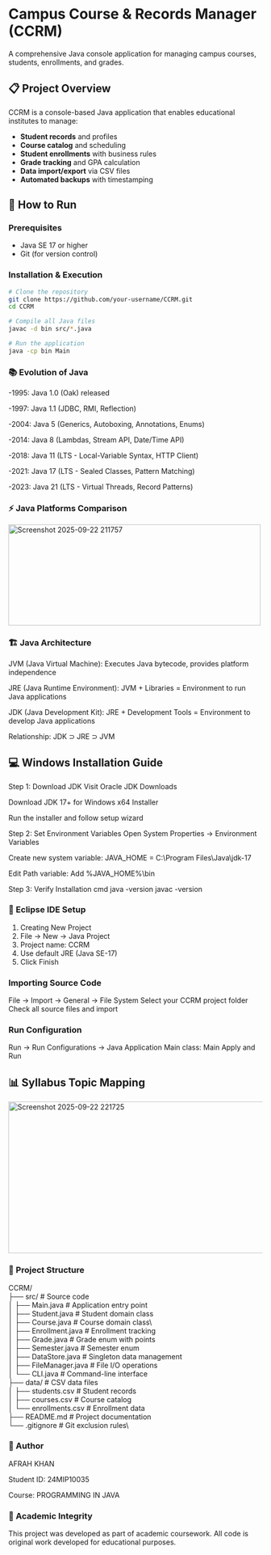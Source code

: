 # Campus Course & Records Manager (CCRM)

A comprehensive Java console application for managing campus courses, students, enrollments, and grades.

## 📋 Project Overview

CCRM is a console-based Java application that enables educational institutes to manage:
- **Student records** and profiles
- **Course catalog** and scheduling  
- **Student enrollments** with business rules
- **Grade tracking** and GPA calculation
- **Data import/export** via CSV files
- **Automated backups** with timestamping

## 🚀 How to Run

### Prerequisites
- Java SE 17 or higher
- Git (for version control)

### Installation & Execution
```bash
# Clone the repository
git clone https://github.com/your-username/CCRM.git
cd CCRM

# Compile all Java files
javac -d bin src/*.java

# Run the application
java -cp bin Main
```

### 📚 Evolution of Java
-1995: Java 1.0 (Oak) released

-1997: Java 1.1 (JDBC, RMI, Reflection)

-2004: Java 5 (Generics, Autoboxing, Annotations, Enums)

-2014: Java 8 (Lambdas, Stream API, Date/Time API)

-2018: Java 11 (LTS - Local-Variable Syntax, HTTP Client)

-2021: Java 17 (LTS - Sealed Classes, Pattern Matching)

-2023: Java 21 (LTS - Virtual Threads, Record Patterns)


### ⚡ Java Platforms Comparison

<img width="500" height="200" alt="Screenshot 2025-09-22 211757" src="https://github.com/user-attachments/assets/761bb3d6-0e74-48bc-9046-7619861f84f4" />


### 🏗️ Java Architecture
JVM (Java Virtual Machine): Executes Java bytecode, provides platform independence

JRE (Java Runtime Environment): JVM + Libraries = Environment to run Java applications

JDK (Java Development Kit): JRE + Development Tools = Environment to develop Java applications

Relationship: JDK ⊃ JRE ⊃ JVM

## 💻 Windows Installation Guide
Step 1: Download JDK
Visit Oracle JDK Downloads

Download JDK 17+ for Windows x64 Installer

Run the installer and follow setup wizard

Step 2: Set Environment Variables
Open System Properties → Environment Variables

Create new system variable: JAVA_HOME = C:\Program Files\Java\jdk-17

Edit Path variable: Add %JAVA_HOME%\bin

Step 3: Verify Installation
cmd
java -version
javac -version

### 🔧 Eclipse IDE Setup
1. Creating New Project
2. File → New → Java Project
3. Project name: CCRM
4. Use default JRE (Java SE-17)
5. Click Finish

### Importing Source Code
File → Import → General → File System
Select your CCRM project folder
Check all source files and import

### Run Configuration
Run → Run Configurations → Java Application
Main class: Main
Apply and Run

## 📊 Syllabus Topic Mapping
<img width="600" height="300" alt="Screenshot 2025-09-22 221725" src="https://github.com/user-attachments/assets/4fc0303f-0d1f-4d05-ba1a-10b5e3da86e3" />

### 📁 Project Structure
CCRM/\
├── src/                  # Source code\
│   ├── Main.java        # Application entry point\
│   ├── Student.java     # Student domain class\
│   ├── Course.java      # Course domain class\  
│   ├── Enrollment.java  # Enrollment tracking\
│   ├── Grade.java       # Grade enum with points\
│   ├── Semester.java    # Semester enum\
│   ├── DataStore.java   # Singleton data management\
│   ├── FileManager.java # File I/O operations\
│   └── CLI.java         # Command-line interface\
├── data/                # CSV data files\
│   ├── students.csv     # Student records\
│   ├── courses.csv      # Course catalog\
│   └── enrollments.csv  # Enrollment data\
├── README.md           # Project documentation\
└── .gitignore          # Git exclusion rules\

### 👤 Author
AFRAH KHAN

Student ID: 24MIP10035

Course: PROGRAMMING IN JAVA

### 📄 Academic Integrity
This project was developed as part of academic coursework. All code is original work developed for educational purposes.